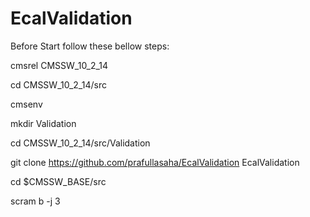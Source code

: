 # EcalValidation
Before Start follow these bellow steps:

cmsrel CMSSW_10_2_14

cd CMSSW_10_2_14/src

cmsenv

mkdir Validation

cd CMSSW_10_2_14/src/Validation

git clone https://github.com/prafullasaha/EcalValidation EcalValidation

cd $CMSSW_BASE/src

scram b -j 3
